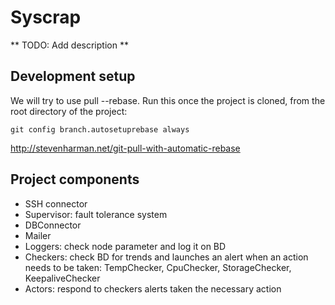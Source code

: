 Syscrap
=======

** TODO: Add description **


## Development setup
We will try to use pull --rebase.
Run this once the project is cloned, from the root directory of the project:

```
git config branch.autosetuprebase always
```
http://stevenharman.net/git-pull-with-automatic-rebase


## Project components

- SSH connector
- Supervisor: fault tolerance system
- DBConnector
- Mailer
- Loggers: check node parameter and log it on BD
- Checkers: check BD for trends and launches an alert when an action needs to be taken: TempChecker, CpuChecker, StorageChecker, KeepaliveChecker
- Actors: respond to checkers alerts taken the necessary action
